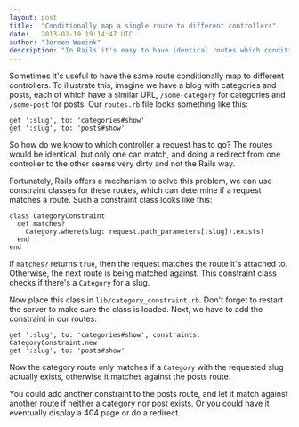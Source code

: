 ```yaml
---
layout: post
title:  "Conditionally map a single route to different controllers"
date:   2013-02-19 19:14:47 UTC
author: "Jeroen Weeink"
description: "In Rails it's easy to have identical routes which conditionally send the request to different controllers. Read this blog post to find out how to work with constraint objects in your routes!"
---
```

Sometimes it's useful to have the same route conditionally map to different controllers. To illustrate this, imagine we have a blog with categories and posts, each of which have a similar URL, `/some-category` for categories and `/some-post` for posts. Our `routes.rb` file looks something like this:

    get ':slug', to: 'categories#show'
    get ':slug', to: 'posts#show'

So how do we know to which controller a request has to go? The routes would be identical, but only one can match, and doing a redirect from one controller to the other seems very dirty and not the Rails way.

Fortunately, Rails offers a mechanism to solve this problem, we can use constraint classes for these routes, which can determine if a request matches a route. Such a constraint class looks like this:

    class CategoryConstraint
      def matches?
        Category.where(slug: request.path_parameters[:slug]).exists?
      end
    end

If `matches?` returns `true`, then the request matches the route it's attached to. Otherwise, the next route is being matched against. This constraint class checks if there's a `Category` for a slug.

Now place this class in `lib/category_constraint.rb`. Don't forget to restart the server to make sure the class is loaded. Next, we have to add the constraint in our routes:

    get ':slug', to: 'categories#show', constraints: CategoryConstraint.new
    get ':slug', to: 'posts#show'

Now the category route only matches if a `Category` with the requested slug actually exists, otherwise it matches against the posts route.

You could add another constraint to the posts route, and let it match against another route if neither a category nor post exists. Or you could have it eventually display a 404 page or do a redirect.
